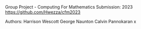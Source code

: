 Group Project - Computing For Mathematics 
Submission: 2023
https://github.com/Hwezza/cfm2023

Authors:    Harrison Wescott
            George Naunton
            Calvin Pannokaran
            x

